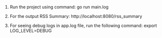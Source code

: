 1) Run the project using command: go run main.log

2) For the output RSS Summary: http://localhost:8080/rss_summary

3) For seeing debug logs in app.log file, run the following command: export LOG_LEVEL=DEBUG


